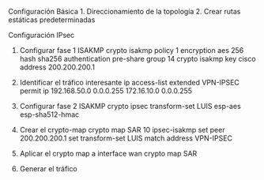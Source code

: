 Configuración Básica
	1. Direccionamiento de la topología
	2. Crear rutas estáticas predeterminadas

Configuración IPsec
1. Configurar fase 1 ISAKMP
		crypto isakmp policy 1
		encryption aes 256
		hash sha256
		authentication pre-share
		group 14
	crypto isakmp key cisco address 200.200.200.1

2. Identificar el tráfico interesante
	ip access-list extended VPN-IPSEC
	permit ip 192.168.50.0 0.0.0.255 172.16.10.0 0.0.0.255

3. Configurar fase 2 ISAKMP
	crypto ipsec transform-set LUIS esp-aes esp-sha512-hmac

4. Crear el crypto-map
	crypto map SAR 10 ipsec-isakmp
	set peer 200.200.200.1
	set transform-set LUIS
	match address VPN-IPSEC

5. Aplicar el crypto map a interface wan
	crypto map SAR
	
6. Generar el tráfico